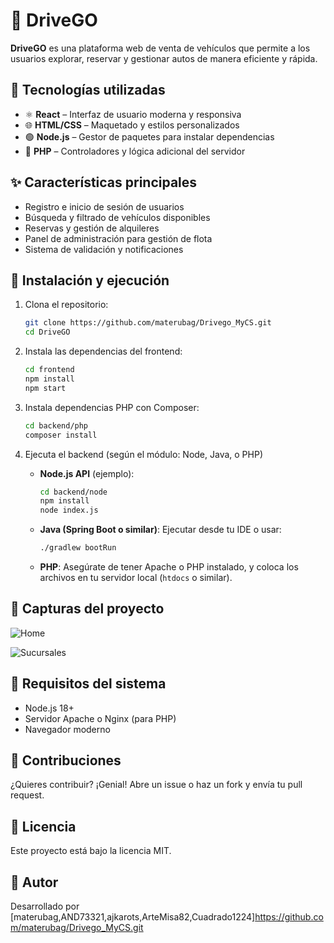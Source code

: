 # 🚗 DriveGO

**DriveGO** es una plataforma web de venta de vehículos que permite a los usuarios explorar, reservar y gestionar autos de manera eficiente y rápida.

## 🧰 Tecnologías utilizadas

- ⚛️ **React** – Interfaz de usuario moderna y responsiva
- 🌐 **HTML/CSS** – Maquetado y estilos personalizados
- 🟢 **Node.js** – Gestor de paquetes para instalar dependencias
- 🐘 **PHP** – Controladores y lógica adicional del servidor

## ✨ Características principales

- Registro e inicio de sesión de usuarios
- Búsqueda y filtrado de vehículos disponibles
- Reservas y gestión de alquileres
- Panel de administración para gestión de flota
- Sistema de validación y notificaciones

## 🚀 Instalación y ejecución

1. Clona el repositorio:
   ```bash
   git clone https://github.com/materubag/Drivego_MyCS.git
   cd DriveGO
   ```

2. Instala las dependencias del frontend:
   ```bash
   cd frontend
   npm install
   npm start
   ```

3. Instala dependencias PHP con Composer:
   ```bash
   cd backend/php
   composer install
   ```

4. Ejecuta el backend (según el módulo: Node, Java, o PHP)

   - **Node.js API** (ejemplo):
     ```bash
     cd backend/node
     npm install
     node index.js
     ```

   - **Java (Spring Boot o similar)**:
     Ejecutar desde tu IDE o usar:
     ```bash
     ./gradlew bootRun
     ```

   - **PHP**:
     Asegúrate de tener Apache o PHP instalado, y coloca los archivos en tu servidor local (`htdocs` o similar).

## 📸 Capturas del proyecto

![Home](https://imgur.com/ELitL0X.png)

![Sucursales](https://imgur.com/742v8h0.png)

## 📌 Requisitos del sistema

- Node.js 18+
- Servidor Apache o Nginx (para PHP)
- Navegador moderno

## 🤝 Contribuciones

¿Quieres contribuir? ¡Genial! Abre un issue o haz un fork y envía tu pull request.

## 📄 Licencia

Este proyecto está bajo la licencia MIT.

## 👤 Autor

Desarrollado por [materubag,AND73321,ajkarots,ArteMisa82,Cuadrado1224]https://github.com/materubag/Drivego_MyCS.git
